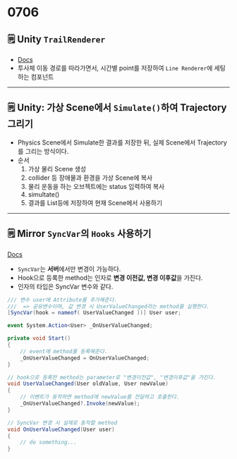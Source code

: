 # 0706

## 🗒️ Unity `TrailRenderer`

- [Docs](https://docs.unity3d.com/Manual/class-TrailRenderer.html)
- 투사체 이동 경로를 따라가면서, 시간별 point를 저장하여 `Line Renderer`에 세팅하는 컴포넌트

---

## 🗒️ Unity: 가상 Scene에서 `Simulate()`하여 Trajectory 그리기

- Physics Scene에서 Simulate한 결과를 저장한 뒤, 실제 Scene에서 Trajectory를 그리는 방식이다.
- 순서
    1. 가상 물리 Scene 생성
    2. collider 등 장애물과 환경을 가상 Scene에 복사
    3. 물리 운동을 하는 오브젝트에는 status 입력하여 복사
    4. simultate()
    5. 결과를 List등에 저장하여 현재 Scene에서 사용하기

---

## 🗒️ Mirror `SyncVar`의 `Hooks` 사용하기

[Docs](https://mirror-networking.gitbook.io/docs/guides/synchronization/syncvar-hooks)

- `SyncVar`는 **서버**에서만 변경이 가능하다.
- Hook으로 등록한 method는 인자로 **변경 이전값, 변경 이후값**을 가진다.
- 인자의 타입은 SyncVar 변수와 같다.

```csharp
/// 변수 user에 Attribute를 추가해준다.
///  => 공유변수이며, 값 변경 시 UserValueChanged라는 method를 실행한다.
[SyncVar(hook = nameof( UserValueChanged ))] User user;

event System.Action<User> _OnUserValueChanged;

private void Start()
{
	// event에 method를 등록해준다.
	_OnUserValueChanged = OnUserValueChanged;
}

// hook으로 등록한 method는 parameter로 "변경이전값", "변경이후값"을 가진다.
void UserValueChanged(User oldValue, User newValue)
{
	// 이벤트가 동작하면 method에 newValue를 전달하고 호출한다.
	_OnUserValueChanged?.Invoke(newValue);
}

// SyncVar 변경 시 실제로 동작할 method
void OnUserValueChanged(User user)
{
	// do something...
}
```